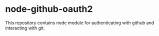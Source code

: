 # node-github-oauth2
This repository contains node module for authenticating with github and interacting with git.
